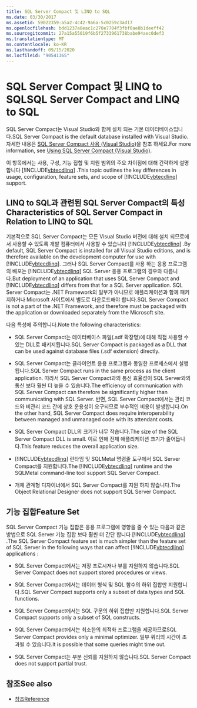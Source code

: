```yaml
---
title: SQL Server Compact 및 LINQ to SQL
ms.date: 03/30/2017
ms.assetid: 59022359-a5a2-4c42-9a6a-5c0259c3ad17
ms.openlocfilehash: bdd1237a8eac1c278e7704f3fbf0ae8b1deeff42
ms.sourcegitcommit: 27a15a55019f6b5f2733961738babe94aec0def3
ms.translationtype: MT
ms.contentlocale: ko-KR
ms.lasthandoff: 09/15/2020
ms.locfileid: "90541365"
---
```

# <a name="sql-server-compact-and-linq-to-sql"></a><span data-ttu-id="ba21a-102">SQL Server Compact 및 LINQ to SQL</span><span class="sxs-lookup"><span data-stu-id="ba21a-102">SQL Server Compact and LINQ to SQL</span></span>
<span data-ttu-id="ba21a-103">SQL Server Compact는 Visual Studio와 함께 설치 되는 기본 데이터베이스입니다.</span><span class="sxs-lookup"><span data-stu-id="ba21a-103">SQL Server Compact is the default database installed with Visual Studio.</span></span> <span data-ttu-id="ba21a-104">자세한 내용은 [SQL Server Compact 사용 (Visual Studio)](/previous-versions/visualstudio/visual-studio-2012/aa983321(v=vs.110))을 참조 하세요.</span><span class="sxs-lookup"><span data-stu-id="ba21a-104">For more information, see [Using SQL Server Compact (Visual Studio)](/previous-versions/visualstudio/visual-studio-2012/aa983321(v=vs.110)).</span></span>  
  
 <span data-ttu-id="ba21a-105">이 항목에서는 사용, 구성, 기능 집합 및 지원 범위의 주요 차이점에 대해 간략하게 설명 합니다 [!INCLUDE[vbtecdlinq](../../../../../../includes/vbtecdlinq-md.md)] .</span><span class="sxs-lookup"><span data-stu-id="ba21a-105">This topic outlines the key differences in usage, configuration, feature sets, and scope of [!INCLUDE[vbtecdlinq](../../../../../../includes/vbtecdlinq-md.md)] support.</span></span>  
  
## <a name="characteristics-of-sql-server-compact-in-relation-to-linq-to-sql"></a><span data-ttu-id="ba21a-106">LINQ to SQL과 관련된 SQL Server Compact의 특성</span><span class="sxs-lookup"><span data-stu-id="ba21a-106">Characteristics of SQL Server Compact in Relation to LINQ to SQL</span></span>  
 <span data-ttu-id="ba21a-107">기본적으로 SQL Server Compact는 모든 Visual Studio 버전에 대해 설치 되므로에서 사용할 수 있도록 개발 컴퓨터에서 사용할 수 있습니다 [!INCLUDE[vbtecdlinq](../../../../../../includes/vbtecdlinq-md.md)] .</span><span class="sxs-lookup"><span data-stu-id="ba21a-107">By default, SQL Server Compact is installed for all Visual Studio editions, and is therefore available on the development computer for use with [!INCLUDE[vbtecdlinq](../../../../../../includes/vbtecdlinq-md.md)].</span></span> <span data-ttu-id="ba21a-108">그러나 SQL Server Compact를 사용 하는 응용 프로그램의 배포는 [!INCLUDE[vbtecdlinq](../../../../../../includes/vbtecdlinq-md.md)] SQL Server 응용 프로그램의 경우와 다릅니다.</span><span class="sxs-lookup"><span data-stu-id="ba21a-108">But deployment of an application that uses SQL Server Compact and [!INCLUDE[vbtecdlinq](../../../../../../includes/vbtecdlinq-md.md)] differs from that for a SQL Server application.</span></span> <span data-ttu-id="ba21a-109">SQL Server Compact는 .NET Framework의 일부가 아니므로 애플리케이션과 함께 패키지하거나 Microsoft 사이트에서 별도로 다운로드해야 합니다.</span><span class="sxs-lookup"><span data-stu-id="ba21a-109">SQL Server Compact is not a part of the .NET Framework, and therefore must be packaged with the application or downloaded separately from the Microsoft site.</span></span>  
  
 <span data-ttu-id="ba21a-110">다음 특성에 주의합니다.</span><span class="sxs-lookup"><span data-stu-id="ba21a-110">Note the following characteristics:</span></span>  
  
- <span data-ttu-id="ba21a-111">SQL Server Compact는 데이터베이스 파일(.sdf 확장명)에 대해 직접 사용할 수 있는 DLL로 패키지됩니다.</span><span class="sxs-lookup"><span data-stu-id="ba21a-111">SQL Server Compact is packaged as a DLL that can be used against database files (.sdf extension) directly.</span></span>  
  
- <span data-ttu-id="ba21a-112">SQL Server Compact는 클라이언트 응용 프로그램과 동일한 프로세스에서 실행됩니다.</span><span class="sxs-lookup"><span data-stu-id="ba21a-112">SQL Server Compact runs in the same process as the client application.</span></span> <span data-ttu-id="ba21a-113">따라서 SQL Server Compact과의 통신 효율성이 SQL Server와의 통신 보다 훨씬 더 높을 수 있습니다.</span><span class="sxs-lookup"><span data-stu-id="ba21a-113">The efficiency of communication with SQL Server Compact can therefore be significantly higher than communicating with SQL Server.</span></span> <span data-ttu-id="ba21a-114">반면, SQL Server Compact에서는 관리 코드와 비관리 코드 간에 상호 운용성이 요구되므로 부수적인 비용이 발생합니다.</span><span class="sxs-lookup"><span data-stu-id="ba21a-114">On the other hand, SQL Server Compact does require interoperability between managed and unmanaged code with its attendant costs.</span></span>  
  
- <span data-ttu-id="ba21a-115">SQL Server Compact DLL의 크기가 너무 작습니다.</span><span class="sxs-lookup"><span data-stu-id="ba21a-115">The size of the SQL Server Compact DLL is small.</span></span> <span data-ttu-id="ba21a-116">이로 인해 전체 애플리케이션 크기가 줄어듭니다.</span><span class="sxs-lookup"><span data-stu-id="ba21a-116">This feature reduces the overall application size.</span></span>  
  
- <span data-ttu-id="ba21a-117">[!INCLUDE[vbtecdlinq](../../../../../../includes/vbtecdlinq-md.md)] 런타임 및 SQLMetal 명령줄 도구에서 SQL Server Compact를 지원합니다.</span><span class="sxs-lookup"><span data-stu-id="ba21a-117">The [!INCLUDE[vbtecdlinq](../../../../../../includes/vbtecdlinq-md.md)] runtime and the SQLMetal command-line tool support SQL Server Compact.</span></span>  
  
- <span data-ttu-id="ba21a-118">개체 관계형 디자이너에서 SQL Server Compact를 지원 하지 않습니다.</span><span class="sxs-lookup"><span data-stu-id="ba21a-118">The Object Relational Designer does not support SQL Server Compact.</span></span>  
  
## <a name="feature-set"></a><span data-ttu-id="ba21a-119">기능 집합</span><span class="sxs-lookup"><span data-stu-id="ba21a-119">Feature Set</span></span>  
 <span data-ttu-id="ba21a-120">SQL Server Compact 기능 집합은 응용 프로그램에 영향을 줄 수 있는 다음과 같은 방법으로 SQL Server 기능 집합 보다 훨씬 더 간단 합니다 [!INCLUDE[vbtecdlinq](../../../../../../includes/vbtecdlinq-md.md)] .</span><span class="sxs-lookup"><span data-stu-id="ba21a-120">The SQL Server Compact feature set is much simpler than the feature set of SQL Server in the following ways that can affect [!INCLUDE[vbtecdlinq](../../../../../../includes/vbtecdlinq-md.md)] applications :</span></span>  
  
- <span data-ttu-id="ba21a-121">SQL Server Compact에서는 저장 프로시저나 뷰를 지원하지 않습니다.</span><span class="sxs-lookup"><span data-stu-id="ba21a-121">SQL Server Compact does not support stored procedures or views.</span></span>  
  
- <span data-ttu-id="ba21a-122">SQL Server Compact에서는 데이터 형식 및 SQL 함수의 하위 집합만 지원합니다.</span><span class="sxs-lookup"><span data-stu-id="ba21a-122">SQL Server Compact supports only a subset of data types and SQL functions.</span></span>  
  
- <span data-ttu-id="ba21a-123">SQL Server Compact에서는 SQL 구문의 하위 집합만 지원합니다.</span><span class="sxs-lookup"><span data-stu-id="ba21a-123">SQL Server Compact supports only a subset of SQL constructs.</span></span>  
  
- <span data-ttu-id="ba21a-124">SQL Server Compact에서는 최소한의 최적화 프로그램을 제공하므로</span><span class="sxs-lookup"><span data-stu-id="ba21a-124">SQL Server Compact provides only a minimal optimizer.</span></span> <span data-ttu-id="ba21a-125">일부 쿼리의 시간이 초과될 수 있습니다.</span><span class="sxs-lookup"><span data-stu-id="ba21a-125">It is possible that some queries might time out.</span></span>  
  
- <span data-ttu-id="ba21a-126">SQL Server Compact는 부분 신뢰를 지원하지 않습니다.</span><span class="sxs-lookup"><span data-stu-id="ba21a-126">SQL Server Compact does not support partial trust.</span></span>  
  
## <a name="see-also"></a><span data-ttu-id="ba21a-127">참조</span><span class="sxs-lookup"><span data-stu-id="ba21a-127">See also</span></span>

- [<span data-ttu-id="ba21a-128">참조</span><span class="sxs-lookup"><span data-stu-id="ba21a-128">Reference</span></span>](reference.md)
